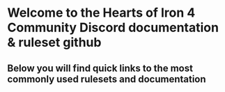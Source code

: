 # Welcome to the Hearts of Iron 4 Community Discord documentation & ruleset github
## Below you will find quick links to the most commonly used rulesets and documentation